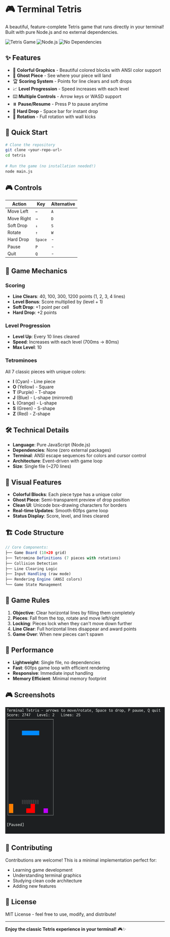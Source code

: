# 🎮 Terminal Tetris

A beautiful, feature-complete Tetris game that runs directly in your terminal! Built with pure Node.js and no external dependencies.

![Tetris Game](https://img.shields.io/badge/Game-Tetris-blue?style=for-the-badge&logo=gamepad)
![Node.js](https://img.shields.io/badge/Node.js-18+-green?style=for-the-badge&logo=node.js)
![No Dependencies](https://img.shields.io/badge/Dependencies-None-brightgreen?style=for-the-badge)

## ✨ Features

- 🎨 **Colorful Graphics** - Beautiful colored blocks with ANSI color support
- 👻 **Ghost Piece** - See where your piece will land
- 🏆 **Scoring System** - Points for line clears and soft drops
- 📈 **Level Progression** - Speed increases with each level
- ⌨️ **Multiple Controls** - Arrow keys or WASD support
- ⏸️ **Pause/Resume** - Press P to pause anytime
- 🎯 **Hard Drop** - Space bar for instant drop
- 🔄 **Rotation** - Full rotation with wall kicks

## 🚀 Quick Start

```bash
# Clone the repository
git clone <your-repo-url>
cd tetris

# Run the game (no installation needed!)
node main.js
```

## 🎮 Controls

| Action     | Key     | Alternative |
| ---------- | ------- | ----------- |
| Move Left  | `←`     | `A`         |
| Move Right | `→`     | `D`         |
| Soft Drop  | `↓`     | `S`         |
| Rotate     | `↑`     | `W`         |
| Hard Drop  | `Space` | -           |
| Pause      | `P`     | -           |
| Quit       | `Q`     | -           |

## 🎯 Game Mechanics

### Scoring

- **Line Clears**: 40, 100, 300, 1200 points (1, 2, 3, 4 lines)
- **Level Bonus**: Score multiplied by (level + 1)
- **Soft Drop**: +1 point per cell
- **Hard Drop**: +2 points

### Level Progression

- **Level Up**: Every 10 lines cleared
- **Speed**: Increases with each level (700ms → 80ms)
- **Max Level**: 10

### Tetrominoes

All 7 classic pieces with unique colors:

- **I** (Cyan) - Line piece
- **O** (Yellow) - Square
- **T** (Purple) - T-shape
- **J** (Blue) - L-shape (mirrored)
- **L** (Orange) - L-shape
- **S** (Green) - S-shape
- **Z** (Red) - Z-shape

## 🛠️ Technical Details

- **Language**: Pure JavaScript (Node.js)
- **Dependencies**: None (zero external packages)
- **Terminal**: ANSI escape sequences for colors and cursor control
- **Architecture**: Event-driven with game loop
- **Size**: Single file (~270 lines)

## 🎨 Visual Features

- **Colorful Blocks**: Each piece type has a unique color
- **Ghost Piece**: Semi-transparent preview of drop position
- **Clean UI**: Unicode box-drawing characters for borders
- **Real-time Updates**: Smooth 60fps game loop
- **Status Display**: Score, level, and lines cleared

## 🏗️ Code Structure

```javascript
// Core Components:
├── Game Board (10×20 grid)
├── Tetromino Definitions (7 pieces with rotations)
├── Collision Detection
├── Line Clearing Logic
├── Input Handling (raw mode)
├── Rendering Engine (ANSI colors)
└── Game State Management
```

## 🎯 Game Rules

1. **Objective**: Clear horizontal lines by filling them completely
2. **Pieces**: Fall from the top, rotate and move left/right
3. **Locking**: Pieces lock when they can't move down further
4. **Line Clear**: Full horizontal lines disappear and award points
5. **Game Over**: When new pieces can't spawn

## 🚀 Performance

- **Lightweight**: Single file, no dependencies
- **Fast**: 60fps game loop with efficient rendering
- **Responsive**: Immediate input handling
- **Memory Efficient**: Minimal memory footprint

## 🎮 Screenshots

<img src="https://github.com/nudelx/terminal-tetris/blob/main/img/img1.png" />

## 🤝 Contributing

Contributions are welcome! This is a minimal implementation perfect for:

- Learning game development
- Understanding terminal graphics
- Studying clean code architecture
- Adding new features

## 📝 License

MIT License - feel free to use, modify, and distribute!

---

**Enjoy the classic Tetris experience in your terminal!** 🎮✨
